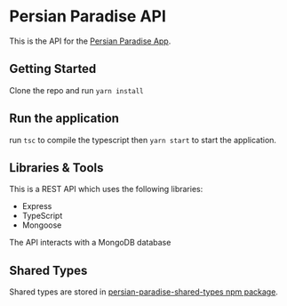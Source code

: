 # Persian Paradise API

This is the API for the [Persian Paradise App](https://github.com/mike1234-pixel/persian-paradise).

## Getting Started

Clone the repo and run `yarn install`

## Run the application

run `tsc` to compile the typescript then `yarn start` to start the application.

## Libraries & Tools

This is a REST API which uses the following libraries:

- Express
- TypeScript
- Mongoose

The API interacts with a MongoDB database

## Shared Types

Shared types are stored in [persian-paradise-shared-types npm package](https://www.npmjs.com/package/persian-paradise-shared-types).

